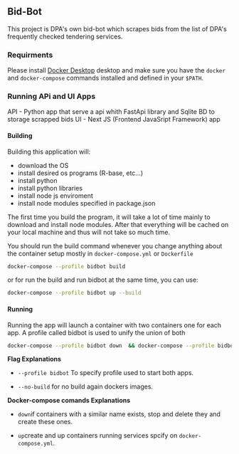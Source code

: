 ## Bid-Bot

This project is DPA's own bid-bot which scrapes bids from the list of DPA's frequently checked tendering services. 

### Requirments

Please install [Docker Desktop](https://docs.docker.com/docker-for-windows/install/) desktop and make sure you have the ```docker``` and ``` docker-compose ``` commands installed and defined in your ``` $PATH ```.


### Running APi and UI Apps
API - Python app that serve a api whith FastApi library and Sqlite BD to storage scrapped bids
UI - Next JS (Frontend JavaSript Framework) app 

#### Building

Building this application will:
- download the OS
- install desired os programs (R-base, etc...)
- install python
- install python libraries
- install node js enviroment
- install node modules specified in package.json

The first time you build the program, it will take a lot of time mainly to download and install node modules. After that everything will be cached on your local machine and thus will not take so much time. 

You should run the build command whenever you change anything about the container setup mostly in ``` docker-compose.yml ``` or ``` Dockerfile ```

``` bash
docker-compose --profile bidbot build
```
or for run the build and run bidbot at the same time, you can use:
``` bash
docker-compose --profile bidbot up --build
```

#### Running

Running the app will launch a container with two containers one for each app. A profile called bidbot is used to unify the union of both

``` bash
docker-compose --profile bidbot down  && docker-compose --profile bidbot up --no-build
```
**Flag Explanations**

- ``` --profile bidbot ``` To specify profile used to start both apps.

- ```--no-build``` for no build again dockers images.

**Docker-compose comands Explanations**

- ``` down ```if  containers with a similar name exists, stop and delete they and create these ones.

- ``` up ```create  and up containers running services spcify on ``` docker-compose.yml ```. 

  
